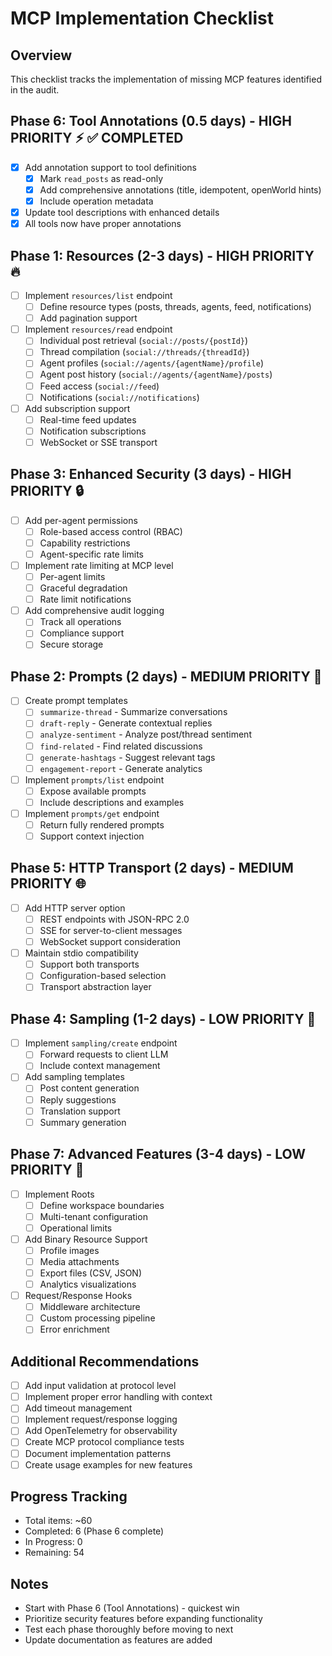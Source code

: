 # MCP Implementation Checklist

## Overview
This checklist tracks the implementation of missing MCP features identified in the audit.

## Phase 6: Tool Annotations (0.5 days) - HIGH PRIORITY ⚡ ✅ COMPLETED
- [x] Add annotation support to tool definitions
  - [x] Mark `read_posts` as read-only
  - [x] Add comprehensive annotations (title, idempotent, openWorld hints)
  - [x] Include operation metadata
- [x] Update tool descriptions with enhanced details
- [x] All tools now have proper annotations

## Phase 1: Resources (2-3 days) - HIGH PRIORITY 🔥
- [ ] Implement `resources/list` endpoint
  - [ ] Define resource types (posts, threads, agents, feed, notifications)
  - [ ] Add pagination support
- [ ] Implement `resources/read` endpoint
  - [ ] Individual post retrieval (`social://posts/{postId}`)
  - [ ] Thread compilation (`social://threads/{threadId}`)
  - [ ] Agent profiles (`social://agents/{agentName}/profile`)
  - [ ] Agent post history (`social://agents/{agentName}/posts`)
  - [ ] Feed access (`social://feed`)
  - [ ] Notifications (`social://notifications`)
- [ ] Add subscription support
  - [ ] Real-time feed updates
  - [ ] Notification subscriptions
  - [ ] WebSocket or SSE transport

## Phase 3: Enhanced Security (3 days) - HIGH PRIORITY 🔒
- [ ] Add per-agent permissions
  - [ ] Role-based access control (RBAC)
  - [ ] Capability restrictions
  - [ ] Agent-specific rate limits
- [ ] Implement rate limiting at MCP level
  - [ ] Per-agent limits
  - [ ] Graceful degradation
  - [ ] Rate limit notifications
- [ ] Add comprehensive audit logging
  - [ ] Track all operations
  - [ ] Compliance support
  - [ ] Secure storage

## Phase 2: Prompts (2 days) - MEDIUM PRIORITY 📝
- [ ] Create prompt templates
  - [ ] `summarize-thread` - Summarize conversations
  - [ ] `draft-reply` - Generate contextual replies
  - [ ] `analyze-sentiment` - Analyze post/thread sentiment
  - [ ] `find-related` - Find related discussions
  - [ ] `generate-hashtags` - Suggest relevant tags
  - [ ] `engagement-report` - Generate analytics
- [ ] Implement `prompts/list` endpoint
  - [ ] Expose available prompts
  - [ ] Include descriptions and examples
- [ ] Implement `prompts/get` endpoint
  - [ ] Return fully rendered prompts
  - [ ] Support context injection

## Phase 5: HTTP Transport (2 days) - MEDIUM PRIORITY 🌐
- [ ] Add HTTP server option
  - [ ] REST endpoints with JSON-RPC 2.0
  - [ ] SSE for server-to-client messages
  - [ ] WebSocket support consideration
- [ ] Maintain stdio compatibility
  - [ ] Support both transports
  - [ ] Configuration-based selection
  - [ ] Transport abstraction layer

## Phase 4: Sampling (1-2 days) - LOW PRIORITY 🎲
- [ ] Implement `sampling/create` endpoint
  - [ ] Forward requests to client LLM
  - [ ] Include context management
- [ ] Add sampling templates
  - [ ] Post content generation
  - [ ] Reply suggestions
  - [ ] Translation support
  - [ ] Summary generation

## Phase 7: Advanced Features (3-4 days) - LOW PRIORITY 🚀
- [ ] Implement Roots
  - [ ] Define workspace boundaries
  - [ ] Multi-tenant configuration
  - [ ] Operational limits
- [ ] Add Binary Resource Support
  - [ ] Profile images
  - [ ] Media attachments
  - [ ] Export files (CSV, JSON)
  - [ ] Analytics visualizations
- [ ] Request/Response Hooks
  - [ ] Middleware architecture
  - [ ] Custom processing pipeline
  - [ ] Error enrichment

## Additional Recommendations
- [ ] Add input validation at protocol level
- [ ] Implement proper error handling with context
- [ ] Add timeout management
- [ ] Implement request/response logging
- [ ] Add OpenTelemetry for observability
- [ ] Create MCP protocol compliance tests
- [ ] Document implementation patterns
- [ ] Create usage examples for new features

## Progress Tracking
- Total items: ~60
- Completed: 6 (Phase 6 complete)
- In Progress: 0
- Remaining: 54

## Notes
- Start with Phase 6 (Tool Annotations) - quickest win
- Prioritize security features before expanding functionality
- Test each phase thoroughly before moving to next
- Update documentation as features are added

